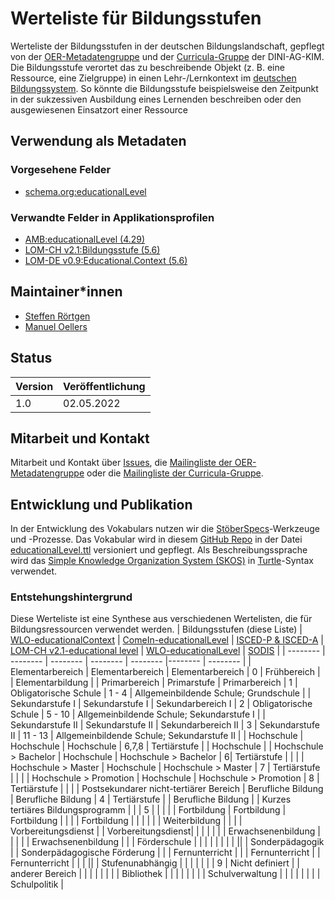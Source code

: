 # Werteliste für Bildungsstufen
Werteliste der Bildungsstufen in der deutschen Bildungslandschaft, gepflegt von der [OER-Metadatengruppe](https://wiki.dnb.de/x/IQ30B) und der [Curricula-Gruppe](https://wiki.dnb.de/display/DINIAGKIM/Curricula-Gruppe) der DINI-AG-KIM. Die Bildungsstufe verortet das zu beschreibende Objekt (z. B. eine Ressource, eine Zielgruppe) in einen Lehr-/Lernkontext im [deutschen Bildungssystem](https://www.bpb.de/themen/bildung/dossier-bildung/163283/das-bildungssystem-in-deutschland/). So könnte die Bildungsstufe beispielsweise den Zeitpunkt in der sukzessiven Ausbildung eines Lernenden beschreiben oder den ausgewiesenen Einsatzort einer Ressource

## Verwendung als Metadaten

### Vorgesehene Felder
- [schema.org:educationalLevel](https://schema.org/educationalLevel)

### Verwandte Felder in Applikationsprofilen

- [AMB:educationalLevel (4.29)](https://w3id.org/kim/amb/draft/#educationallevel)
- [LOM-CH v2.1:Bildungsstufe (5.6)](https://www.educa.ch/sites/default/files/2020-11/applikationsprofil-lom-ch-v2.1-de.pdf)
- [LOM-DE v0.9:Educational.Context (5.6)](https://sodis.de/lom-de/LOM-DE_v0.9_1.pdf)

## Maintainer\*innen
- [Steffen Rörtgen](https://github.com/sroertgen)
- [Manuel Oellers](https://github.com/oellers)

## Status
|Version| Veröffentlichung |
|--|--|
| 1.0 | 02.05.2022 |

## Mitarbeit und Kontakt
Mitarbeit und Kontakt über [Issues](https://github.com/dini-ag-kim/educationalLevel/issues/), die [Mailingliste der OER-Metadatengruppe](https://lists.dnb.de/mailman/listinfo/dini-ag-kim-oer) oder die [Mailingliste der Curricula-Gruppe](https://lists.dnb.de/mailman/listinfo/dini-ag-kim-curricula).

## Entwicklung und Publikation
In der Entwicklung des Vokabulars nutzen wir die [StöberSpecs](https://w3id.org/kim/stoeberspecs/)-Werkzeuge und -Prozesse. Das Vokabular wird in diesem [GitHub Repo](https://github.com/dini-ag-kim/educationalLevel) in der Datei [educationalLevel.ttl](https://github.com/dini-ag-kim/educationalLevel/blob/master/educationalLevel.ttl) versioniert und gepflegt. Als Beschreibungssprache wird das [Simple Knowledge Organization System (SKOS)](https://www.w3.org/2004/02/skos/) in [Turtle](https://www.w3.org/TR/turtle/)-Syntax verwendet.

### Entstehungshintergrund
Diese Werteliste ist eine Synthese aus verschiedenen Wertelisten, die für Bildungsressourcen verwendet werden.
| Bildungsstufen (diese Liste) |  [WLO-educationalContext](http://w3id.org/openeduhub/vocabs/educationalContext/) | [ComeIn-educationalLevel](http://w3id.org/comein/vocabs/educationalLevel-ComeIn/) | [ISCED-P & ISCED-A](http://uis.unesco.org/sites/default/files/documents/international-standard-classification-of-education-isced-2011-en.pdf) | [LOM-CH v2.1-educational level](https://www.educa.ch/sites/default/files/2020-11/applikationsprofil-lom-ch-v2.1-de.pdf) | [WLO-educationalLevel](http://w3id.org/openeduhub/vocabs/educationalLevel/) | [SODIS](http://cp.sodis.de/api/get?lom_context=*) |
| -------- | -------- | -------- | -------- | -------- |-------- | -------- |
| Elementarbereich  | Elementarbereich     |  Elementarbereich | 0 |  Frühbereich |   | Elementarbildung  |
| Primarbereich  | Primarstufe      | Primarbereich | 1 |  Obligatorische Schule | 1 - 4 | Allgemeinbildende Schule; Grundschule   |
| Sekundarstufe I  | Sekundarstufe I      | Sekundarbereich I | 2 |   Obligatorische Schule | 5 - 10 |  Allgemeinbildende Schule; Sekundarstufe I |
| Sekundarstufe II  | Sekundarstufe II     | Sekundarbereich II | 3   |  Sekundarstufe II | 11 - 13 | Allgemeinbildende Schule; Sekundarstufe II   |
| Hochschule | Hochschule     | Hochschule | 6,7,8 |  Tertiärstufe  | |  Hochschule |
| Hochschule > Bachelor | Hochschule  | Hochschule > Bachelor | 6|  Tertiärstufe  |  |   |
| Hochschule > Master  | Hochschule | Hochschule > Master |  7 | Tertiärstufe |  |   |
| Hochschule > Promotion | Hochschule | Hochschule > Promotion |  8 | Tertiärstufe |  |   |
| Postsekundarer nicht-tertiärer Bereich | Berufliche Bildung     |  Berufliche Bildung | 4 |  Tertiärstufe   |  | Berufliche Bildung  |
| Kurzes tertiäres Bildungsprogramm | | | 5 | | |    |
| Fortbildung | Fortbildung     | Fortbildung |  |  |  | Fortbildung  |
| | | |  | Weiterbildung |  |    |
| Vorbereitungsdienst | | Vorbereitungsdienst|   |  | |   |
| | Erwachsenenbildung     |  |  | |  |  Erwachsenenbildung |
| | Förderschule     | |  |  | |   |
| | ||  | Sonderpädagogik |  |  Sonderpädagogische Förderung  |
| | Fernunterricht     | |  | Fernunterricht |     | Fernunterricht |
| | ||  | Stufenunabhängig |  |    |
| | | | 9 | Nicht definiert | | anderer Bereich   |
| | | |  |  | | Bibliothek   |
| | | |  |  | | Schulverwaltung   |
| | | |  |  | | Schulpolitik   |


